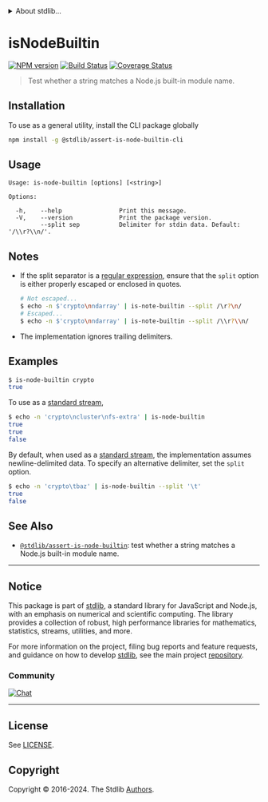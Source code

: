 <!--

@license Apache-2.0

Copyright (c) 2018 The Stdlib Authors.

Licensed under the Apache License, Version 2.0 (the "License");
you may not use this file except in compliance with the License.
You may obtain a copy of the License at

   http://www.apache.org/licenses/LICENSE-2.0

Unless required by applicable law or agreed to in writing, software
distributed under the License is distributed on an "AS IS" BASIS,
WITHOUT WARRANTIES OR CONDITIONS OF ANY KIND, either express or implied.
See the License for the specific language governing permissions and
limitations under the License.

-->


<details>
  <summary>
    About stdlib...
  </summary>
  <p>We believe in a future in which the web is a preferred environment for numerical computation. To help realize this future, we've built stdlib. stdlib is a standard library, with an emphasis on numerical and scientific computation, written in JavaScript (and C) for execution in browsers and in Node.js.</p>
  <p>The library is fully decomposable, being architected in such a way that you can swap out and mix and match APIs and functionality to cater to your exact preferences and use cases.</p>
  <p>When you use stdlib, you can be absolutely certain that you are using the most thorough, rigorous, well-written, studied, documented, tested, measured, and high-quality code out there.</p>
  <p>To join us in bringing numerical computing to the web, get started by checking us out on <a href="https://github.com/stdlib-js/stdlib">GitHub</a>, and please consider <a href="https://opencollective.com/stdlib">financially supporting stdlib</a>. We greatly appreciate your continued support!</p>
</details>

# isNodeBuiltin

[![NPM version][npm-image]][npm-url] [![Build Status][test-image]][test-url] [![Coverage Status][coverage-image]][coverage-url] <!-- [![dependencies][dependencies-image]][dependencies-url] -->

> Test whether a string matches a Node.js built-in module name.











<section class="cli">



<section class="installation">

## Installation

To use as a general utility, install the CLI package globally

```bash
npm install -g @stdlib/assert-is-node-builtin-cli
```

</section>

<!-- CLI usage documentation. -->

<section class="usage">

## Usage

```text
Usage: is-node-builtin [options] [<string>]

Options:

  -h,    --help                Print this message.
  -V,    --version             Print the package version.
         --split sep           Delimiter for stdin data. Default: '/\\r?\\n/'.
```

</section>

<!-- /.usage -->

<!-- CLI usage notes. Make sure to keep an empty line after the `section` element and another before the `/section` close. -->

<section class="notes">

## Notes

-   If the split separator is a [regular expression][mdn-regexp], ensure that the `split` option is either properly escaped or enclosed in quotes.

    ```bash
    # Not escaped...
    $ echo -n $'crypto\nndarray' | is-note-builtin --split /\r?\n/
    # Escaped...
    $ echo -n $'crypto\nndarray' | is-note-builtin --split /\\r?\\n/
    ```

-   The implementation ignores trailing delimiters.

</section>

<!-- /.notes -->

<section class="examples">

## Examples

```bash
$ is-node-builtin crypto
true
```

To use as a [standard stream][standard-streams],

```bash
$ echo -n 'crypto\ncluster\nfs-extra' | is-node-builtin
true
true
false
```

By default, when used as a [standard stream][standard-streams], the implementation assumes newline-delimited data. To specify an alternative delimiter, set the `split` option.

```bash
$ echo -n 'crypto\tbaz' | is-node-builtin --split '\t'
true
false
```

</section>

<!-- /.examples -->

</section>

<!-- /.cli -->

<!-- Section for related `stdlib` packages. Do not manually edit this section, as it is automatically populated. -->

<section class="related">

## See Also

-   <span class="package-name">[`@stdlib/assert-is-node-builtin`][@stdlib/assert-is-node-builtin]</span><span class="delimiter">: </span><span class="description">test whether a string matches a Node.js built-in module name.</span>


</section>

<!-- /.related -->

<!-- Section for all links. Make sure to keep an empty line after the `section` element and another before the `/section` close. -->


<section class="main-repo" >

* * *

## Notice

This package is part of [stdlib][stdlib], a standard library for JavaScript and Node.js, with an emphasis on numerical and scientific computing. The library provides a collection of robust, high performance libraries for mathematics, statistics, streams, utilities, and more.

For more information on the project, filing bug reports and feature requests, and guidance on how to develop [stdlib][stdlib], see the main project [repository][stdlib].

### Community

[![Chat][chat-image]][chat-url]

---

## License

See [LICENSE][stdlib-license].


## Copyright

Copyright &copy; 2016-2024. The Stdlib [Authors][stdlib-authors].

</section>

<!-- /.stdlib -->

<!-- Section for all links. Make sure to keep an empty line after the `section` element and another before the `/section` close. -->

<section class="links">

[npm-image]: http://img.shields.io/npm/v/@stdlib/assert-is-node-builtin-cli.svg
[npm-url]: https://npmjs.org/package/@stdlib/assert-is-node-builtin-cli

[test-image]: https://github.com/stdlib-js/assert-is-node-builtin@v0.2.1/actions/workflows/test.yml/badge.svg?branch=v0.2.1
[test-url]: https://github.com/stdlib-js/assert-is-node-builtin@v0.2.1/actions/workflows/test.yml?query=branch:v0.2.1

[coverage-image]: https://img.shields.io/codecov/c/github/stdlib-js/assert-is-node-builtin@v0.2.1/main.svg
[coverage-url]: https://codecov.io/github/stdlib-js/assert-is-node-builtin@v0.2.1?branch=main

<!--

[dependencies-image]: https://img.shields.io/david/stdlib-js/assert-is-node-builtin@v0.2.1.svg
[dependencies-url]: https://david-dm.org/stdlib-js/assert-is-node-builtin@v0.2.1/main

-->

[chat-image]: https://img.shields.io/gitter/room/stdlib-js/stdlib.svg
[chat-url]: https://app.gitter.im/#/room/#stdlib-js_stdlib:gitter.im

[stdlib]: https://github.com/stdlib-js/stdlib

[stdlib-authors]: https://github.com/stdlib-js/stdlib/graphs/contributors

[cli-section]: https://github.com/stdlib-js/assert-is-node-builtin@v0.2.1#cli
[cli-url]: https://github.com/stdlib-js/assert-is-node-builtin@v0.2.1/tree/cli
[@stdlib/assert-is-node-builtin]: https://github.com/stdlib-js/assert-is-node-builtin@v0.2.1/tree/main

[umd]: https://github.com/umdjs/umd
[es-module]: https://developer.mozilla.org/en-US/docs/Web/JavaScript/Guide/Modules

[deno-url]: https://github.com/stdlib-js/assert-is-node-builtin@v0.2.1/tree/deno
[deno-readme]: https://github.com/stdlib-js/assert-is-node-builtin@v0.2.1/blob/deno/README.md
[umd-url]: https://github.com/stdlib-js/assert-is-node-builtin@v0.2.1/tree/umd
[umd-readme]: https://github.com/stdlib-js/assert-is-node-builtin@v0.2.1/blob/umd/README.md
[esm-url]: https://github.com/stdlib-js/assert-is-node-builtin@v0.2.1/tree/esm
[esm-readme]: https://github.com/stdlib-js/assert-is-node-builtin@v0.2.1/blob/esm/README.md
[branches-url]: https://github.com/stdlib-js/assert-is-node-builtin@v0.2.1/blob/main/branches.md

[stdlib-license]: https://raw.githubusercontent.com/stdlib-js/assert-is-node-builtin@v0.2.1/main/LICENSE

[standard-streams]: https://en.wikipedia.org/wiki/Standard_streams

[mdn-regexp]: https://developer.mozilla.org/en-US/docs/Web/JavaScript/Guide/Regular_Expressions

</section>

<!-- /.links -->

